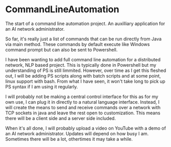 # CommandLineAutomation
The start of a command line automation project. An auxilliary application for an AI network administrator.

So far, it's really just a list of commands that can be run directly from Java via main method. These commands by default execute like Windows command prompt but can also be sent to Powershell.

I have been wanting to add full command line automation for a distributed network, NLP based project. This is typically done in Powershell but my understanding of PS is still limmited. However, over time as I get this fleshed out, I will be adding PS scripts along with batch scripts and at some point, linux support with bash. From what I have seen, it won't take long to pick up PS syntax if I am using it regularly.

I will probably not be making a central control interface for this as for my own use, I can plug it in directly to a natural language interface. Instead, I will create the means to send and receive commands over a network with TCP sockets in java and leave the rest open to customization. This means there will be a client side and a server side included.

When it's all done, I will probably upload a video on YouTube with a demo of an AI network administrator. Updates will depend on how busy I am. Sometimes there will be a lot, othertimes it may take a while.
